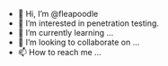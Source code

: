- 👋 Hi, I’m @fleapoodle
- 👀 I’m interested in penetration testing.
- 🌱 I’m currently learning ...
- 💞️ I’m looking to collaborate on ...
- 📫 How to reach me ...

<!---
fleapoodle/fleapoodle is a ✨ special ✨ repository because its `README.md` (this file) appears on your GitHub profile.
You can click the Preview link to take a look at your changes.
--->
